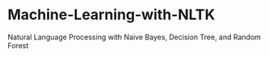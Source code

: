 # Machine-Learning-with-NLTK
Natural Language Processing with Naive Bayes, Decision Tree, and Random Forest
